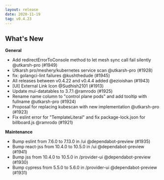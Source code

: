 ```yaml
---
layout: release
date: 2020-11-19
tag: v0.4.23
---
```


## What's New

**General**
- Add redirectErrorToConsole method to let mesh sync call fail silently @utkarsh-pro (#1949)
- Utkarsh pro/meshery/kubernetes service scan @utkarsh-pro (#1928)
- fix: golangci-lint failures @kushthedude (#1945)
- All releases between v0.4.22 and v0.4.4 added @ezioishan (#1943)
- [UI] External Link Icon @Sudhish2101 (#1913)
- Update mui-datatables to 3.7.1 @ramrodo (#1925)
- Rename name column to "control plane pods" and add tooltip with fullname @utkarsh-pro (#1924)
- Proposal for replacing kubescan with new implementation @utkarsh-pro (#1923)
- Fix eslint error for "TemplateLiteral" and fix package-lock.json for billboard.js @ramrodo (#1921)

**Maintenance**

- Bump eslint from 7.6.0 to 7.13.0 in /ui @dependabot-preview (#1935)
- Bump react-jss from 10.4.0 to 10.5.0 in /ui @dependabot-preview (#1941)
- Bump jss from 10.4.0 to 10.5.0 in /provider-ui @dependabot-preview (#1930)
- Bump cypress from 5.5.0 to 5.6.0 in /provider-ui @dependabot-preview (#1931)

